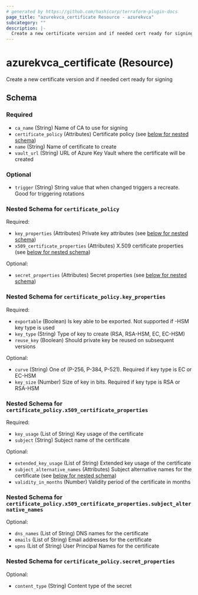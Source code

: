 ```yaml
---
# generated by https://github.com/hashicorp/terraform-plugin-docs
page_title: "azurekvca_certificate Resource - azurekvca"
subcategory: ""
description: |-
  Create a new certificate version and if needed cert ready for signing
---
```


# azurekvca_certificate (Resource)

Create a new certificate version and if needed cert ready for signing



<!-- schema generated by tfplugindocs -->
## Schema

### Required

- `ca_name` (String) Name of CA to use for signing
- `certificate_policy` (Attributes) Certificate policy (see [below for nested schema](#nestedatt--certificate_policy))
- `name` (String) Name of certificate to create
- `vault_url` (String) URL of Azure Key Vault where the certificate will be created

### Optional

- `trigger` (String) String value that when changed triggers a recreate. Good for triggering rotations

<a id="nestedatt--certificate_policy"></a>
### Nested Schema for `certificate_policy`

Required:

- `key_properties` (Attributes) Private key attributes (see [below for nested schema](#nestedatt--certificate_policy--key_properties))
- `x509_certificate_properties` (Attributes) X.509 certificate properties (see [below for nested schema](#nestedatt--certificate_policy--x509_certificate_properties))

Optional:

- `secret_properties` (Attributes) Secret properties (see [below for nested schema](#nestedatt--certificate_policy--secret_properties))

<a id="nestedatt--certificate_policy--key_properties"></a>
### Nested Schema for `certificate_policy.key_properties`

Required:

- `exportable` (Boolean) Is key able to be exported. Not supported if -HSM key type is used
- `key_type` (String) Type of key to create (RSA, RSA-HSM, EC, EC-HSM)
- `reuse_key` (Boolean) Should private key be reused on subsequent versions

Optional:

- `curve` (String) One of (P-256, P-384, P-521). Required if key type is EC or EC-HSM
- `key_size` (Number) Size of key in bits. Required if key type is RSA or RSA-HSM


<a id="nestedatt--certificate_policy--x509_certificate_properties"></a>
### Nested Schema for `certificate_policy.x509_certificate_properties`

Required:

- `key_usage` (List of String) Key usage of the certificate
- `subject` (String) Subject name of the certificate

Optional:

- `extended_key_usage` (List of String) Extended key usage of the certificate
- `subject_alternative_names` (Attributes) Subject alternative names for the certificate (see [below for nested schema](#nestedatt--certificate_policy--x509_certificate_properties--subject_alternative_names))
- `validity_in_months` (Number) Validity period of the certificate in months

<a id="nestedatt--certificate_policy--x509_certificate_properties--subject_alternative_names"></a>
### Nested Schema for `certificate_policy.x509_certificate_properties.subject_alternative_names`

Optional:

- `dns_names` (List of String) DNS names for the certificate
- `emails` (List of String) Email addresses for the certificate
- `upns` (List of String) User Principal Names for the certificate



<a id="nestedatt--certificate_policy--secret_properties"></a>
### Nested Schema for `certificate_policy.secret_properties`

Optional:

- `content_type` (String) Content type of the secret
